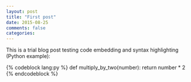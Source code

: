 ```yaml
---
layout: post
title: "First post"
date: 2015-08-25
comments: false
categories:
---
```


This is a trial blog post testing code embedding and syntax highlighting (Python example):

{% codeblock lang:py %}
def multiply_by_two(number):
    return number * 2
{% endcodeblock %}

